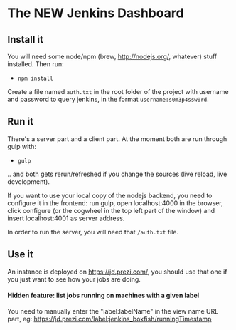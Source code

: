 The NEW Jenkins Dashboard
=========================

## Install it 

You will need some node/npm (brew, http://nodejs.org/, whatever) stuff installed. Then run:
* `npm install`

Create a file named `auth.txt` in the root folder of the project with username and password to query jenkins, in the format `username:s0m3p4ssw0rd`.


## Run it
There's a server part and a client part. At the moment both are run through gulp with:
* `gulp`

.. and both gets rerun/refreshed if you change the sources (live reload, live development).

If you want to use your local copy of the nodejs backend, you need to configure it in the frontend: 
run gulp, open localhost:4000 in the browser, click configure (or the cogwheel in the top left part 
of the window) and insert localhost:4001 as server address.

In order to run the server, you will need that `/auth.txt` file.

## Use it
An instance is deployed on https://jd.prezi.com/, you should use that one if you just want to see how your jobs are doing.

#### Hidden feature: list jobs running on machines with a given label
You need to manually enter the "label:labelName" in the view name URL part, eg: https://jd.prezi.com/label:jenkins_boxfish/runningTimestamp